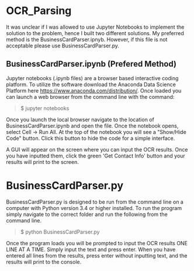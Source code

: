 # OCR_Parsing
It was unclear if I was allowed to use Jupyter Notebooks to implement the solution to the problem, hence I built two different solutions. My preferred method is the BusinessCardParser.ipnyb.  However, if this file is not acceptable please use BusinessCardParser.py.    
## BusinessCardParser.ipynb (Prefered Method)
 Jupyter notebooks (.ipynb files) are a browser based interactive coding platform.  To utilize the software download the Anaconda Data Science Platform here https://www.anaconda.com/distribution/.  Once loaded you can launch a web browser from the command line with the command:
 > $ jupyter notebooks

  Once you launch the local browser navigate to the location of BusinessCardParser.ipynb and open the file. Once the notebook opens, select Cell -> Run All.  At the top of the notebook you will see a "Show/Hide Code" button.  Click this button to hide the code for a simple interface. 
  
  A GUI will appear on the screen where you can input the OCR results.  Once you have inputted them,  click the green 'Get Contact Info' button and your results will print to the screen. 
  
# BusinessCardParser.py
BusinessCardParser.py is designed to be run from the command line on a computer with Python version 3.4 or higher installed.  To run the program simply navigate to the correct folder and run the following from the command line.

>  $ python BusinessCardParser.py

Once the program loads you will be prompted to input the OCR results ONE LINE AT A TIME.  Simply input the text and press enter.  When you have entered all lines from the results, press enter without inputting text, and the results will print to the console.  
